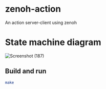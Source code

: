 # zenoh-action
An action server-client using zenoh

# State machine diagram
![Screenshot (187)](https://user-images.githubusercontent.com/44173255/200842740-25cf203b-9afd-414c-a0e7-b51beeada8e6.png)

## Build and run
```sh
make
```
